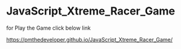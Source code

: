 # JavaScript_Xtreme_Racer_Game

for Play the Game click below link

https://pmthedeveloper.github.io/JavaScript_Xtreme_Racer_Game/
